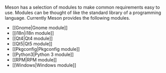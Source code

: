Meson has a selection of modules to make common requirements easy to use. Modules can be thought of like the standard library of a programming language. Currently Meson provides the following modules.

* [[Gnome|Gnome module]]
* [[i18n|i18n module]]
* [[Qt4|Qt4 module]]
* [[Qt5|Qt5 module]]
* [[Pkgconfig|Pkgconfig module]]
* [[Python3|Python 3 module]]
* [[RPM|RPM module]]
* [[Windows|Windows module]]
